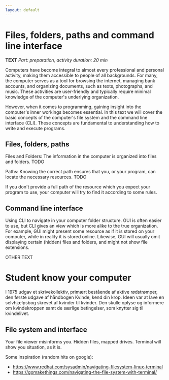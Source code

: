 ```yaml
---
layout: default
---
```


# Files, folders, paths and command line interface

**TEXT**
*Part: preparation, activity duration: 20 min*

Computers have become integral to almost every professional and personal activity, making them accessible to people of all backgrounds. For many, the computer serves as a tool for browsing the internet, managing bank accounts, and organizing documents, such as texts, photographs, and music. These activities are user-friendly and typically require minimal knowledge of the computer's underlying organization.

However, when it comes to programming, gaining insight into the computer's inner workings becomes essential. In this text we will cover the basic concepts of the computer's file system and the command line interface (CLI). These concepts are fundamental to understanding how to write and execute programs.


## Files, folders, paths
Files and Folders:
The information in the computer is organized into files and folders. TODO

Paths:
Knowing the correct path ensures that you, or your program, can locate the necessary resources. TODO









If you don't provide a full path of the resource which you expect your program to use, your computer will try to find it according to some rules.


## Command line interface
Using CLI to navigate in your computer folder structure. 
GUI is often easier to use, but CLI gives an view which is more alike to the true organization. For example, GUI might present some resource as if it is stored on your computer, while in reality it is stored online. Likewise, GUI will usually omit displaying certain (hidden) files and folders, and might not show file extensions.


OTHER TEXT
# Student know your computer

I 1975 udgav et skrivekollektiv, primært bestående af aktive rødstrømper, den første udgave af håndbogen Kvinde, kend din krop. Ideen var at lave en selvhjælpsbog skrevet af kvinder til kvinder. Den skulle oplyse og informere om kvindekroppen samt de særlige betingelser, som knytter sig til kvindelivet.

## File system and interface

Your file viewer misinforms you. Hidden files, mapped drives.
Terminal will show you situation, as it is.

Some inspiration (random hits on google):
- https://www.redhat.com/sysadmin/navigating-filesystem-linux-terminal
- https://gomakethings.com/navigating-the-file-system-with-terminal/


